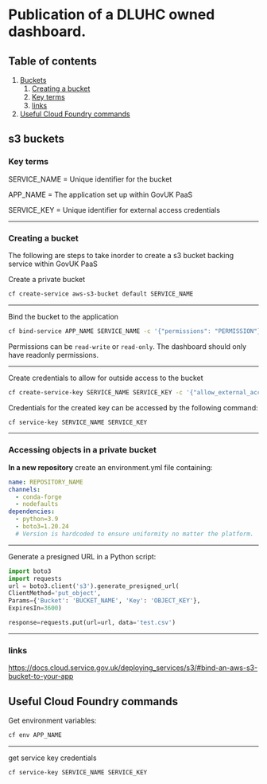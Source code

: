 # Publication of a DLUHC owned dashboard.

## Table of contents
1. [Buckets](#s3-buckets)
   1. [Creating a bucket](#creating-a-bucket)
   2. [Key terms](#key-terms)
   3. [links](#links)
2. [Useful Cloud Foundry commands](#useful-cloud-foundry-commands)

## s3 buckets 

### Key terms
SERVICE_NAME = Unique identifier for the bucket

APP_NAME = The application set up within GovUK PaaS

SERVICE_KEY = Unique identifier for external access credentials

---

### Creating a bucket 

The following are steps to take inorder to create a s3 bucket backing service within GovUK PaaS

Create a private bucket
```bash
cf create-service aws-s3-bucket default SERVICE_NAME
```

--- 

Bind the bucket to the application
```bash
cf bind-service APP_NAME SERVICE_NAME -c '{"permissions": "PERMISSION"}'
```

Permissions can be `read-write` or `read-only`. The dashboard should only have readonly permissions.

---

Create credentials to allow for outside access to the bucket

```bash
cf create-service-key SERVICE_NAME SERVICE_KEY -c '{"allow_external_access": true}'
```

Credentials for the created key can be accessed by the following command:

```bash
cf service-key SERVICE_NAME SERVICE_KEY
```

---
### Accessing objects in a private bucket
**In a new repository** create an environment.yml file containing:

```yml
name: REPOSITORY_NAME
channels:
  - conda-forge
  - nodefaults
dependencies:
  - python=3.9
  - boto3=1.20.24
  # Version is hardcoded to ensure uniformity no matter the platform.
```

---

Generate a presigned URL in a Python script:

``` python
import boto3
import requests
url = boto3.client('s3').generate_presigned_url(
ClientMethod='put_object', 
Params={'Bucket': 'BUCKET_NAME', 'Key': 'OBJECT_KEY'},
ExpiresIn=3600)

response=requests.put(url=url, data='test.csv')
```

---

### links
https://docs.cloud.service.gov.uk/deploying_services/s3/#bind-an-aws-s3-bucket-to-your-app

## Useful Cloud Foundry commands

Get environment variables:
```bash
cf env APP_NAME
```

---

get service key credentials
```bash
cf service-key SERVICE_NAME SERVICE_KEY
```